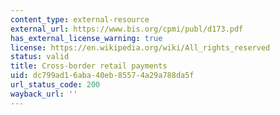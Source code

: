 ```yaml
---
content_type: external-resource
external_url: https://www.bis.org/cpmi/publ/d173.pdf
has_external_license_warning: true
license: https://en.wikipedia.org/wiki/All_rights_reserved
status: valid
title: Cross-border retail payments
uid: dc799ad1-6aba-40eb-8557-4a29a788da5f
url_status_code: 200
wayback_url: ''
---
```

